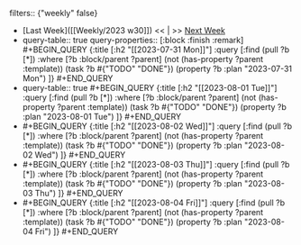 filters:: {"weekly" false}

- [Last Week]([[Weekly/2023 w30]]) << | >> [Next Week]([[Weekly/]])
- query-table:: true
  query-properties:: [:block :finish :remark]
  #+BEGIN_QUERY
  {:title [:h2 "[[2023-07-31 Mon]]"]
  :query [:find (pull ?b [*])
       :where
       [?b :block/parent ?parent]
       (not (has-property ?parent :template))
       (task ?b #{"TODO" "DONE"})
       (property ?b :plan "2023-07-31 Mon")
  ]}
  #+END_QUERY
- query-table:: true
  #+BEGIN_QUERY
  {:title [:h2 "[[2023-08-01 Tue]]"]
  :query [:find (pull ?b [*])
       :where
       [?b :block/parent ?parent]
       (not (has-property ?parent :template))
       (task ?b #{"TODO" "DONE"})
       (property ?b :plan "2023-08-01 Tue")
  ]}
  #+END_QUERY
- #+BEGIN_QUERY
  {:title [:h2 "[[2023-08-02 Wed]]"]
  :query [:find (pull ?b [*])
       :where
       [?b :block/parent ?parent]
       (not (has-property ?parent :template))
       (task ?b #{"TODO" "DONE"})
       (property ?b :plan "2023-08-02 Wed")
  ]}
  #+END_QUERY
- #+BEGIN_QUERY
  {:title [:h2 "[[2023-08-03 Thu]]"]
  :query [:find (pull ?b [*])
       :where
       [?b :block/parent ?parent]
       (not (has-property ?parent :template))
       (task ?b #{"TODO" "DONE"})
       (property ?b :plan "2023-08-03 Thu")
  ]}
  #+END_QUERY
- #+BEGIN_QUERY
  {:title [:h2 "[[2023-08-04 Fri]]"]
  :query [:find (pull ?b [*])
       :where
       [?b :block/parent ?parent]
       (not (has-property ?parent :template))
       (task ?b #{"TODO" "DONE"})
       (property ?b :plan "2023-08-04 Fri")
  ]}
  #+END_QUERY